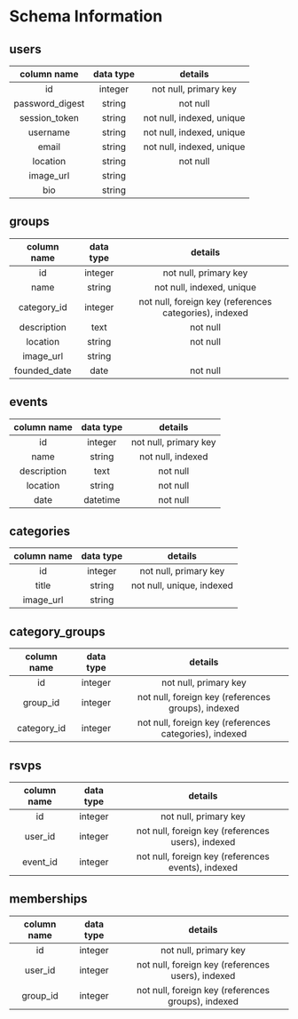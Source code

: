 # Schema Information

## users
column name | data type | details
:---:|:---:|:---:
id | integer | not null, primary key
password_digest | string | not null
session_token | string | not null, indexed, unique
username | string | not null, indexed, unique
email | string | not null, indexed, unique
location | string | not null
image_url | string |
bio | string |

## groups
column name | data type | details
:---:|:---:|:---:
id | integer | not null, primary key
name | string | not null, indexed, unique
category_id | integer | not null, foreign key (references categories), indexed
description | text | not null
location | string | not null
image_url | string
founded_date | date | not null

## events
column name | data type | details
:---:|:---:|:---:
id | integer | not null, primary key
name | string | not null, indexed
description | text | not null
location | string | not null
date | datetime | not null

## categories
column name | data type | details
:---:|:---:|:---:
id | integer | not null, primary key
title | string | not null, unique, indexed
image_url | string

## category_groups
column name | data type | details
:---:|:---:|:---:
id | integer | not null, primary key
group_id | integer | not null, foreign key (references groups), indexed
category_id | integer | not null, foreign key (references categories), indexed

## rsvps
column name | data type | details
:---:|:---:|:---:
id | integer | not null, primary key
user_id | integer | not null, foreign key (references users), indexed
event_id | integer | not null, foreign key (references events), indexed

## memberships
column name | data type | details
:---:|:---:|:---:
id | integer | not null, primary key
user_id | integer | not null, foreign key (references users), indexed
group_id | integer | not null, foreign key (references groups), indexed
